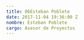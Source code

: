 ```yaml
---
title: 06Esteban Poblete
date: 2017-11-04 19:36:00 Z
nombre: Esteban Poblete
cargo: Asesor de Proyectos
---
```


